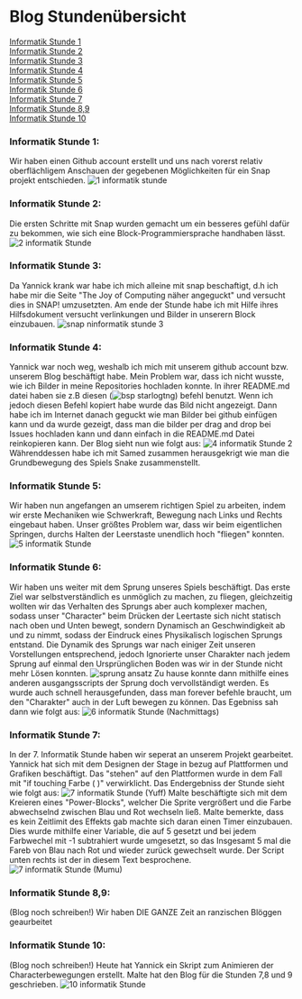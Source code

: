 # Blog Stundenübersicht

[Informatik Stunde 1](#1)  
[Informatik Stunde 2](#2)  
[Informatik Stunde 3](#3)  
[Informatik Stunde 4](#4)  
[Informatik Stunde 5](#5)  
[Informatik Stunde 6](#6)  
[Informatik Stunde 7](#7)  
[Informatik Stunde 8,9](#8,9)  
[Informatik Stunde 10](#10) 

### <a name="1"></a>Informatik Stunde 1:
Wir haben einen Github account erstellt und uns nach vorerst relativ oberflächligem Anschauen der gegebenen Möglichkeiten für ein Snap projekt entschieden.
![1 informatik stunde](https://user-images.githubusercontent.com/69623479/90876696-4c72fc80-e3a3-11ea-9957-a134d7681be5.PNG)

### <a name="2"></a>Informatik Stunde 2:
Die ersten Schritte mit Snap wurden gemacht um ein besseres gefühl dafür zu bekommen, wie sich eine Block-Programmiersprache handhaben lässt.
![2  informatik Stunde](https://user-images.githubusercontent.com/69623479/90877069-c5725400-e3a3-11ea-8023-bab9ded7f5a6.PNG)

### <a name="3"></a>Informatik Stunde 3:
Da Yannick krank war habe ich mich alleine mit snap beschaftigt, d.h ich habe mir die Seite "The Joy of Computing näher angeguckt" und versucht dies in SNAP! umzusetzten. Am ende der Stunde habe ich mit Hilfe ihres Hilfsdokument versucht verlinkungen und Bilder in unserern Block einzubauen.
![snap ninformatik stunde 3](https://user-images.githubusercontent.com/69623479/90877068-c4d9bd80-e3a3-11ea-85a6-cfeae7eab6ef.PNG)

### <a name="4"></a>Informatik Stunde 4:
Yannick war noch weg, weshalb ich mich mit unserem github account bzw. unserem Blog beschäftigt habe. Mein Problem war, dass ich nicht wusste, wie ich Bilder in meine Repositories hochladen konnte. In ihrer README.md datei haben sie z.B diesen (![bsp starlogtng](image/starlogotng_bsp.jpg "Screenshot von StarLogoTNG")) befehl benutzt. Wenn ich jedoch diesen Befehl kopiert habe wurde das Bild nicht angezeigt. Dann habe ich im Internet danach geguckt wie man Bilder bei github einfügen kann und da wurde gezeigt, dass man die bilder per drag and drop bei Issues hochladen kann und dann einfach in die README.md Datei reinkopieren kann. Der Blog sieht nun wie folgt aus:
![4  informatik Stunde 2](https://user-images.githubusercontent.com/69623479/90879870-dd4bd700-e3a7-11ea-9205-cbc577ac4d74.PNG)
Währenddessen habe ich mit Samed zusammen herausgekrigt wie man die Grundbewegung des Spiels Snake zusammenstellt.

### <a name="5"></a>Informatik Stunde 5:
Wir haben nun angefangen an umserem richtigen Spiel zu arbeiten, indem wir erste Mechaniken wie Schwerkraft, Bewegung nach Links und Rechts eingebaut haben. Unser größtes Problem war, dass wir beim eigentlichen Springen, durchs Halten der Leerstaste unendlich hoch "fliegen" konnten.  
![5  informatik Stunde](https://user-images.githubusercontent.com/69623479/91162621-9c680100-e6cc-11ea-91fa-2650e29a1915.PNG)

### <a name="6"></a>Informatik Stunde 6:
Wir haben uns weiter mit dem Sprung unseres Spiels beschäftigt. 
Das erste Ziel war selbstverständlich es unmöglich zu machen, zu fliegen, gleichzeitig wollten wir das Verhalten des Sprungs aber auch komplexer machen, sodass unser "Character" beim Drücken der Leertaste sich nicht statisch nach oben und Unten bewegt, sondern Dynamisch an Geschwindigkeit ab und zu nimmt, sodass der Eindruck eines Physikalisch logischen Sprungs entstand.
Die Dynamik des Sprungs war nach einiger Zeit unseren Vorstellungen entsprechend, jedoch Ignorierte unser Charakter nach jedem Sprung auf einmal den Ursprünglichen Boden was wir in der Stunde nicht mehr Lösen konnten. 
![sprung ansatz](https://user-images.githubusercontent.com/69623479/91548387-97ea5500-e925-11ea-8ceb-5ddb9bb0a70d.PNG)
Zu hause konnte dann mithilfe eines anderen ausgangsscripts der Sprung doch vervollständigt werden. Es wurde auch schnell herausgefunden, dass man forever befehle braucht, um den "Charakter" auch in der Luft bewegen zu können. Das Egebniss sah dann wie folgt aus:
![6  informatik Stunde (Nachmittags)](https://user-images.githubusercontent.com/69623479/91549931-05978080-e928-11ea-9f12-c73a00dd3456.PNG)  

### <a name="7"></a>Informatik Stunde 7:
In der 7. Informatik Stunde haben wir seperat an unserem Projekt gearbeitet. Yannick hat sich mit dem Designen der Stage in bezug auf Plattformen und Grafiken beschäftigt. Das "stehen" auf den Plattformen wurde in dem Fall mit "if touching Farbe ( )" verwirklicht. Das Endergebniss der Stunde sieht wie folgt aus:
![7  informatik Stunde (Yuff)](https://user-images.githubusercontent.com/69623479/92225456-84019e80-eea3-11ea-8d3c-6a3ed420d1e2.PNG)
Malte beschäftigte sich mit dem Kreieren eines "Power-Blocks", welcher Die Sprite vergrößert und die Farbe abwechselnd zwischen Blau und Rot wechseln ließ. Malte bemerkte, dass es kein Zeitlimit des Effekts gab machte sich daran einen Timer einzubauen. Dies wurde mithilfe einer Variable, die auf 5 gesetzt und bei jedem Farbwechel mit -1 subtrahiert wurde umgesetzt, so das Insgesamt 5 mal die Fareb von Blau nach Rot und wieder zurück gewechselt wurde. Der Script unten rechts ist der in diesem Text besprochene.
![7  informatik Stunde (Mumu)](https://user-images.githubusercontent.com/69623479/92225454-82d07180-eea3-11ea-818d-b88912a91c9e.PNG)

### <a name="8,9"></a>Informatik Stunde 8,9:
(Blog noch schreiben!) Wir haben DIE GANZE Zeit an ranzischen Blöggen geaurbeitet

### <a name="10"></a>Informatik Stunde 10:
(Blog noch schreiben!) Heute hat Yannick ein Skript zum Animieren der Characterbewegungen erstellt.
Malte hat den Blog für die Stunden 7,8 und 9 geschrieben.
![10  informatik Stunde](https://user-images.githubusercontent.com/69623479/92228330-012f1280-eea8-11ea-8e2d-aa2a01ecb9f2.PNG)
